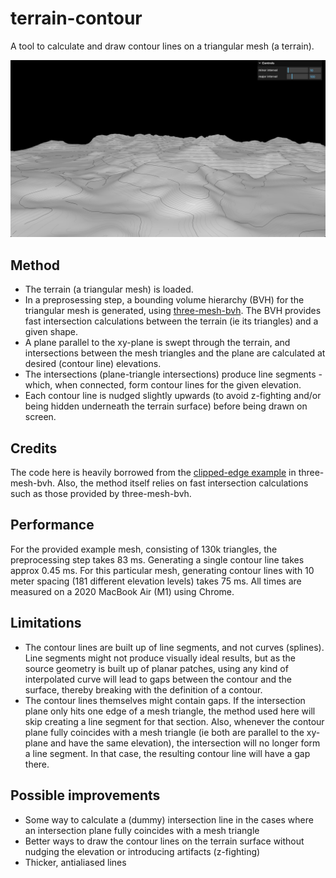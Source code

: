 # terrain-contour

A tool to calculate and draw contour lines on a triangular mesh (a terrain).

![Screenshot](https://github.com/kristoffer-dyrkorn/terrain-contour/blob/main/images/terrain.jpg)

## Method

- The terrain (a triangular mesh) is loaded.
- In a preprosessing step, a bounding volume hierarchy (BVH) for the triangular mesh is generated, using [three-mesh-bvh](https://github.com/gkjohnson/three-mesh-bvh). The BVH provides fast intersection calculations between the terrain (ie its triangles) and a given shape.
- A plane parallel to the xy-plane is swept through the terrain, and intersections between the mesh triangles and the plane are calculated at desired (contour line) elevations.
- The intersections (plane-triangle intersections) produce line segments - which, when connected, form contour lines for the given elevation.
- Each contour line is nudged slightly upwards (to avoid z-fighting and/or being hidden underneath the terrain surface) before being drawn on screen.

## Credits

The code here is heavily borrowed from the [clipped-edge example](https://gkjohnson.github.io/three-mesh-bvh/example/bundle/clippedEdges.html) in three-mesh-bvh. Also, the method itself relies on fast intersection calculations such as those provided by three-mesh-bvh.

## Performance

For the provided example mesh, consisting of 130k triangles, the preprocessing step takes 83 ms. Generating a single contour line takes approx 0.45 ms. For this particular mesh, generating contour lines with 10 meter spacing (181 different elevation levels) takes 75 ms. All times are measured on a 2020 MacBook Air (M1) using Chrome.

## Limitations

- The contour lines are built up of line segments, and not curves (splines). Line segments might not produce visually ideal results, but as the source geometry is built up of planar patches, using any kind of interpolated curve will lead to gaps between the contour and the surface, thereby breaking with the definition of a contour.
- The contour lines themselves might contain gaps. If the intersection plane only hits one edge of a mesh triangle, the method used here will skip creating a line segment for that section. Also, whenever the contour plane fully coincides with a mesh triangle (ie both are parallel to the xy-plane and have the same elevation), the intersection will no longer form a line segment. In that case, the resulting contour line will have a gap there.

## Possible improvements

- Some way to calculate a (dummy) intersection line in the cases where an intersection plane fully coincides with a mesh triangle
- Better ways to draw the contour lines on the terrain surface without nudging the elevation or introducing artifacts (z-fighting)
- Thicker, antialiased lines
